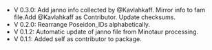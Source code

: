 - V 0.3.0: Add janno info collected by @Kavlahkaff. Mirror info to fam file.Add @Kavlahkaff as Contributor. Update checksums.
- V 0.2.0: Rearrange Poseidon_IDs alphabetically.
- V 0.1.2: Automatic update of janno file from Minotaur processing.
- V 0.1.1: Added self as contributor to package.
